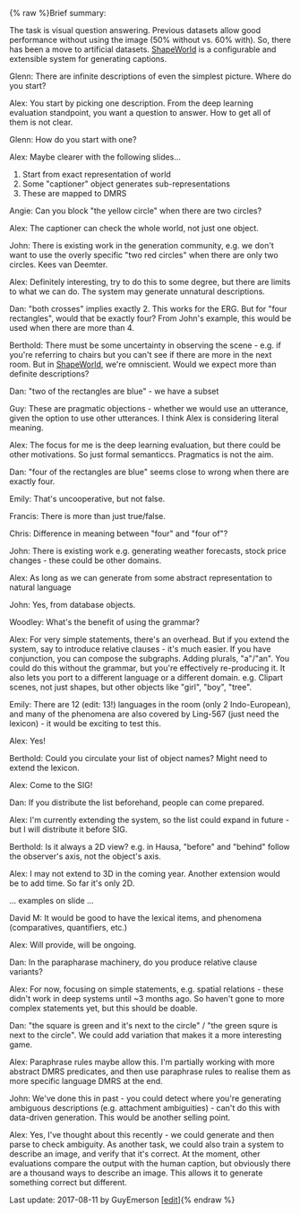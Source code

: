 {% raw %}Brief summary:

The task is visual question answering. Previous datasets allow good
performance without using the image (50% without vs. 60% with). So,
there has been a move to artificial datasets.
[ShapeWorld](https://delph-in.github.io/docs/summits/MultilingualShapeworld) is a configurable and extensible
system for generating captions.

Glenn: There are infinite descriptions of even the simplest picture.
Where do you start?

Alex: You start by picking one description. From the deep learning
evaluation standpoint, you want a question to answer. How to get all of
them is not clear.

Glenn: How do you start with one?

Alex: Maybe clearer with the following slides...

1. Start from exact representation of world
2. Some "captioner" object generates sub-representations
3. These are mapped to DMRS

Angie: Can you block "the yellow circle" when there are two circles?

Alex: The captioner can check the whole world, not just one object.

John: There is existing work in the generation community, e.g. we don't
want to use the overly specific "two red circles" when there are only
two circles. Kees van Deemter.

Alex: Definitely interesting, try to do this to some degree, but there
are limits to what we can do. The system may generate unnatural
descriptions.

Dan: "both crosses" implies exactly 2. This works for the ERG. But for
"four rectangles", would that be exactly four? From John's example, this
would be used when there are more than 4.

Berthold: There must be some uncertainty in observing the scene - e.g.
if you're referring to chairs but you can't see if there are more in the
next room. But in [ShapeWorld](/ShapeWorld), we're omniscient. Would we
expect more than definite descriptions?

Dan: "two of the rectangles are blue" - we have a subset

Guy: These are pragmatic objections - whether we would use an utterance,
given the option to use other utterances. I think Alex is considering
literal meaning.

Alex: The focus for me is the deep learning evaluation, but there could
be other motivations. So just formal semanticcs. Pragmatics is not the
aim.

Dan: "four of the rectangles are blue" seems close to wrong when there
are exactly four.

Emily: That's uncooperative, but not false.

Francis: There is more than just true/false.

Chris: Difference in meaning between "four" and "four of"?

John: There is existing work e.g. generating weather forecasts, stock
price changes - these could be other domains.

Alex: As long as we can generate from some abstract representation to
natural language

John: Yes, from database objects.

Woodley: What's the benefit of using the grammar?

Alex: For very simple statements, there's an overhead. But if you extend
the system, say to introduce relative clauses - it's much easier. If you
have conjunction, you can compose the subgraphs. Adding plurals,
"a"/"an". You could do this without the grammar, but you're effectively
re-producing it. It also lets you port to a different language or a
different domain. e.g. Clipart scenes, not just shapes, but other
objects like "girl", "boy", "tree".

Emily: There are 12 (edit: 13!) languages in the room (only 2
Indo-European), and many of the phenomena are also covered by Ling-567
(just need the lexicon) - it would be exciting to test this.

Alex: Yes!

Berthold: Could you circulate your list of object names? Might need to
extend the lexicon.

Alex: Come to the SIG!

Dan: If you distribute the list beforehand, people can come prepared.

Alex: I'm currently extending the system, so the list could expand in
future - but I will distribute it before SIG.

Berthold: Is it always a 2D view? e.g. in Hausa, "before" and "behind"
follow the observer's axis, not the object's axis.

Alex: I may not extend to 3D in the coming year. Another extension would
be to add time. So far it's only 2D.

... examples on slide ...

David M: It would be good to have the lexical items, and phenomena
(comparatives, quantifiers, etc.)

Alex: Will provide, will be ongoing.

Dan: In the parapharase machinery, do you produce relative clause
variants?

Alex: For now, focusing on simple statements, e.g. spatial relations -
these didn't work in deep systems until \~3 months ago. So haven't gone
to more complex statements yet, but this should be doable.

Dan: "the square is green and it's next to the circle" / "the green
squre is next to the circle". We could add variation that makes it a
more interesting game.

Alex: Paraphrase rules maybe allow this. I'm partially working with more
abstract DMRS predicates, and then use paraphrase rules to realise them
as more specific language DMRS at the end.

John: We've done this in past - you could detect where you're generating
ambiguous descriptions (e.g. attachment ambiguities) - can't do this
with data-driven generation. This would be another selling point.

Alex: Yes, I've thought about this recently - we could generate and then
parse to check ambiguity. As another task, we could also train a system
to describe an image, and verify that it's correct. At the moment, other
evaluations compare the output with the human caption, but obviously
there are a thousand ways to describe an image. This allows it to
generate something correct but different.

Last update: 2017-08-11 by GuyEmerson [[edit](https://github.com/delph-in/docs/wiki/OsloShapeWorld/_edit)]{% endraw %}